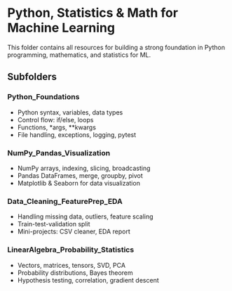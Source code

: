 # Python, Statistics & Math for Machine Learning

This folder contains all resources for building a strong foundation in Python programming, mathematics, and statistics for ML.

## Subfolders

### Python_Foundations

- Python syntax, variables, data types
- Control flow: if/else, loops
- Functions, \*args, \*\*kwargs
- File handling, exceptions, logging, pytest

### NumPy_Pandas_Visualization

- NumPy arrays, indexing, slicing, broadcasting
- Pandas DataFrames, merge, groupby, pivot
- Matplotlib & Seaborn for data visualization

### Data_Cleaning_FeaturePrep_EDA

- Handling missing data, outliers, feature scaling
- Train-test-validation split
- Mini-projects: CSV cleaner, EDA report

### LinearAlgebra_Probability_Statistics

- Vectors, matrices, tensors, SVD, PCA
- Probability distributions, Bayes theorem
- Hypothesis testing, correlation, gradient descent
